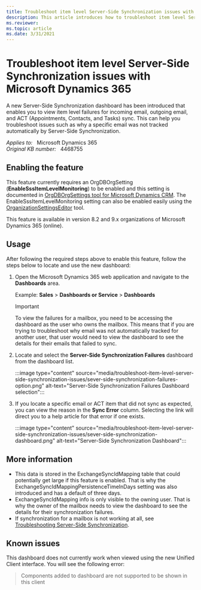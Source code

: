 ```yaml
---
title: Troubleshoot item level Server-Side Synchronization issues with Dynamics 365
description: This article introduces how to troubleshoot item level Server-Side Synchronization issues with Microsoft Dynamics 365.
ms.reviewer:  
ms.topic: article
ms.date: 3/31/2021
---
```

# Troubleshoot item level Server-Side Synchronization issues with Microsoft Dynamics 365

A new Server-Side Synchronization dashboard has been introduced that enables you to view item level failures for incoming email, outgoing email, and ACT (Appointments, Contacts, and Tasks) sync. This can help you troubleshoot issues such as why a specific email was not tracked automatically by Server-Side Synchronization.

_Applies to:_ &nbsp; Microsoft Dynamics 365  
_Original KB number:_ &nbsp; 4468755

## Enabling the feature

This feature currently requires an OrgDBOrgSetting (**EnableSssItemLevelMonitoring**) to be enabled and this setting is documented in [OrgDBOrgSettings tool for Microsoft Dynamics CRM](https://support.microsoft.com/help/2691237/orgdborgsettings-tool-for-microsoft-dynamics-crm). The EnableSssItemLevelMonitoring setting can also be enabled easily using the [OrganizationSettingsEditor](https://github.com/seanmcne/OrgDbOrgSettings/releases) tool.

This feature is available in version 8.2 and 9.x organizations of Microsoft Dynamics 365 (online).

## Usage

After following the required steps above to enable this feature, follow the steps below to locate and use the new dashboard:

1. Open the Microsoft Dynamics 365 web application and navigate to the **Dashboards** area.

    Example: **Sales** > **Dashboards or Service** > **Dashboards**

    > [!IMPORTANT]
    > To view the failures for a mailbox, you need to be accessing the dashboard as the user who owns the mailbox. This means that if you are trying to troubleshoot why email was not automatically tracked for another user, that user would need to view the dashboard to see the details for their emails that failed to sync.

2. Locate and select the **Server-Side Synchronization Failures** dashboard from the dashboard list.

   :::image type="content" source="media/troubleshoot-item-level-server-side-synchronization-issues/sever-side-synchronization-failures-option.png" alt-text="Server-Side Synchronization Failures Dashboard selection":::

3. If you locate a specific email or ACT item that did not sync as expected, you can view the reason in the **Sync Error** column. Selecting the link will direct you to a help article for that error if one exists.

   :::image type="content" source="media/troubleshoot-item-level-server-side-synchronization-issues/sever-side-synchronization-dashboard.png" alt-text="Server-Side Synchronization Dashboard":::

## More information

- This data is stored in the ExchangeSyncIdMapping table that could potentially get large if this feature is enabled. That is why the ExchangeSyncIdMappingPersistenceTimeInDays setting was also introduced and has a default of three days.
- ExchangeSyncIdMapping info is only visible to the owning user. That is why the owner of the mailbox needs to view the dashboard to see the details for their synchronization failures.
- If synchronization for a mailbox is not working at all, see [Troubleshooting Server-Side Synchronization](https://support.microsoft.com/help/4345669).

## Known issues

This dashboard does not currently work when viewed using the new Unified Client interface. You will see the following error:

> Components added to dashboard are not supported to be shown in this client
